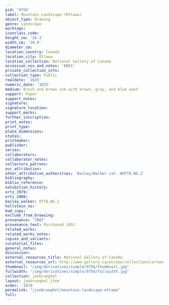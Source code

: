 ```yaml
---
pid: '9756'
label: Mountain Landscape (Ottawa)
object_type: Drawing
genre: Landscape
worktags:
iconclass_code:
height_cm: '26.3'
width_cm: '39.9'
diameter_cm:
location_country: Canada
location_city: Ottawa
location_collection: National Gallery of Canada
accession_nos_and_notes: '6051'
private_collection_info:
collection_type: Public
realdate: '1635'
numeric_date: '1635'
medium: Brush and brown ink with brown, gray, and blue wash
support: Paper
support_notes:
signature:
signature_location:
support_marks:
further_inscription:
print_notes:
print_type:
plate_dimensions:
states:
printmaker:
publisher:
series:
collaborators:
collaborator_notes:
collectors_patrons:
our_attribution:
other_attribution_authorities: 'Bailey/Walker cat. #OTTA.NG.2'
bibliography:
biblio_reference:
exhibition_history:
ertz_1979:
ertz_2008:
bailey_walker: OTTA.NG.2
hollstein_no:
bad_copy:
exclude_from_browsing:
provenance: '7007'
provenance_text: Purchased 1951
related_works:
related_works_notes:
copies_and_variants:
curatorial_files:
general_notes:
discussion:
external_resources_title: National Gallery of Canada
external_resources_url: http://www.gallery.ca/en/see/collections/artwork.php
thumbnail: "/img/derivatives/simple/9756/thumbnail.jpg"
fullwidth: "/img/derivatives/simple/9756/fullwidth.jpg"
collection: janbrueghel
layout: janbrueghel_item
order: '1079'
permalink: "/janbrueghel/mountain-landscape-ottawa"
full:
---
```

